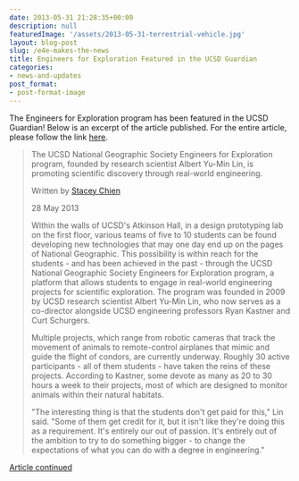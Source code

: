 ```yaml
---
date: 2013-05-31 21:28:35+00:00
description: null
featuredImage: '/assets/2013-05-31-terrestrial-vehicle.jpg'
layout: blog-post
slug: /e4e-makes-the-news
title: Engineers for Exploration Featured in the UCSD Guardian
categories:
- news-and-updates
post_format:
- post-format-image
---
```


The Engineers for Exploration program has been featured in the UCSD Guardian! Below is an excerpt of the article published. For the entire article, please follow the link [here](http://ucsdguardian.org/2013/05/28/a-new-age-of-exploration/).

<blockquote>
<p>The UCSD National Geographic Society Engineers for Exploration program, founded by research scientist Albert Yu-Min Lin, is promoting scientific discovery through real-world engineering.</p>

<p>Written by <a href="https://ucsdguardian.org/staff_name/stacey-chien/">Stacey Chien</a></p>

<p>28 May 2013</p>

<p>Within the walls of UCSD's Atkinson Hall, in a design prototyping lab on the first floor, various teams of five to 10 students can be found developing new technologies that may one day end up on the pages of National Geographic. This possibility is within reach for the students - and has been achieved in the past - through the UCSD National Geographic Society Engineers for Exploration program, a platform that allows students to engage in real-world engineering projects for scientific exploration. The program was founded in 2009 by UCSD research scientist Albert Yu-Min Lin, who now serves as a co-director alongside UCSD engineering professors Ryan Kastner and Curt Schurgers.</p>

<p>Multiple projects, which range from robotic cameras that track the movement of animals to remote-control airplanes that mimic and guide the flight of condors, are currently underway. Roughly 30 active participants - all of them students - have taken the reins of these projects. According to Kastner, some devote as many as 20 to 30 hours a week to their projects, most of which are designed to monitor animals within their natural habitats.</p>

<p>"The interesting thing is that the students don't get paid for this," Lin said. "Some of them get credit for it, but it isn't like they're doing this as a requirement. It's entirely our out of passion. It's entirely out of the ambition to try to do something bigger - to change the expectations of what you can do with a degree in engineering."</p>
</blockquote>

[Article continued](http://ucsdguardian.org/2013/05/28/a-new-age-of-exploration/)


